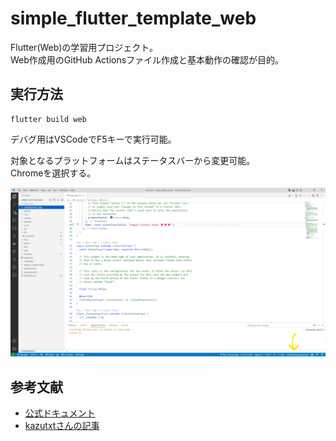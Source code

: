 # simple_flutter_template_web

Flutter(Web)の学習用プロジェクト。  
Web作成用のGitHub Actionsファイル作成と基本動作の確認が目的。  

## 実行方法

```shell
flutter build web
```

デバグ用はVSCodeでF5キーで実行可能。  

対象となるプラットフォームはステータスバーから変更可能。  
Chromeを選択する。  

![プラットフォームの選択](./.development/img/target_platform.png)  

## 参考文献

- [公式ドキュメント](https://docs.flutter.dev/get-started/install)
- [kazutxtさんの記事](https://zenn.dev/kazutxt/books/flutter_practice_introduction/viewer/01_chapter0_aboutme)
